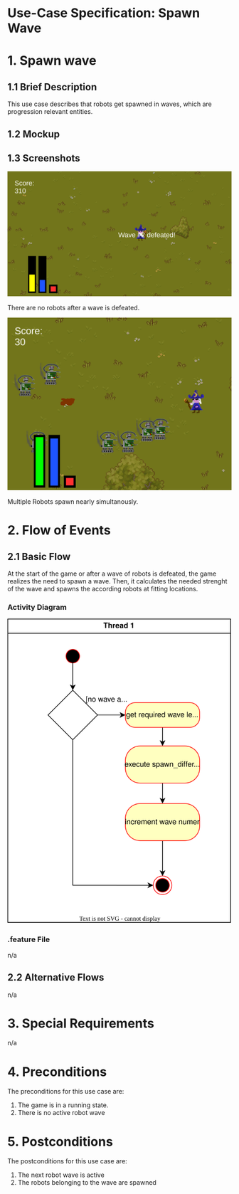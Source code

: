 # Use-Case Specification: Spawn Wave

# 1. Spawn wave

## 1.1 Brief Description
This use case describes that robots get spawned in waves, which are progression relevant entities.

## 1.2 Mockup


## 1.3 Screenshots
![Before Cast](../res/ss/hud.PNG)

There are no robots after a wave is defeated.

![After Cast](../res/ss/cast_spells_2.PNG)

Multiple Robots spawn nearly simultanously.

# 2. Flow of Events

## 2.1 Basic Flow
At the start of the game or after a wave of robots is defeated, the game realizes the need to spawn a wave. Then, it calculates the needed strenght of the wave and spawns the according robots at fitting locations.

### Activity Diagram
![Activity Diagram](../res/activity_diagrams/spawn_wave.svg)


### .feature File
n/a

## 2.2 Alternative Flows
n/a

# 3. Special Requirements
n/a

# 4. Preconditions
The preconditions for this use case are:
1. The game is in a running state.
3. There is no active robot wave

# 5. Postconditions
The postconditions for this use case are:
1. The next robot wave is active
2. The robots belonging to the wave are spawned

